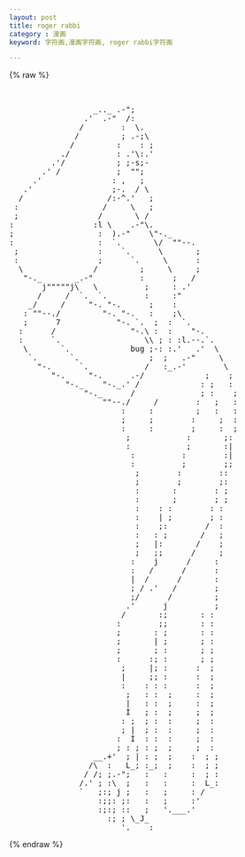 ```yaml
---
layout: post
title: roger rabbi
category : 漫画
keyword: 字符画,漫画字符画, roger rabbi字符画

---
```

{% raw %}
<pre>


                  _.._ .-";                      
                .'  .-"  /:                      
               /        :  \.                    
              /         ; .-;\                   
             /         :    : ;                  
           ./          : .'\:.'                  
         .'/           ; ;-s;-                   
       .' /            ;  "";                    
     .'               : ,   ;                    
   .'                 ;-.  / \                   
  /                  /:-^.'   ;                  
 :                  /     \   ;                  
 ;                 /       \ /                   
:                 :l \    .-"\.                  
;                  :  ).-"    \"-._              
:                  :  `.       \/  ""--.         
 ;                 :    `.      \       ;        
 :                 ;      `.     \      :        
  \               /         ;     \     ;        
   "-._       _.-"          :      ;   /         
       j"""""j\   \          ;     : .'          
      /     /  `.  `.        :     :"            
    _/     /     "-. "-.      ;    :             
   : ""--./         "-. "-.   :    ;\            
   ;      7            "-. `.  ;  :  `.          
  :      /                "-.\ :  :    "-.       
  :      `.                  \\ ; : :l.--.`.     
   \       `.             bug ;-: :.'   .'  \    
    `.       `.               ;  ;   .-"     \   
      "-.      `.            /   :_.-'        \  
         "-.     "-.      .-/             ;    ; 
            "-._    "-._.' /             : ;   : 
                "-._      /              ; :    ;
                    ""--./     /        :   ;   :
                        :     :         ;   :   :
                        ;     ;        :     ;  :
                        :     :        ;     :  ;
                         ;            :       ;: 
                         :            ;       :| 
                          :          :        :| 
                          :          ;        ;; 
                           ;        :        ::  
                           ;        ;        ;:  
                           :       :        : ;  
                           :       ;        ; ;  
                           :    : :        : :   
                           :    | ;        ; :   
                           :    ;:        /  :   
                           :   : ;       /   ;   
                           ;   |:       /    ;   
                           ;   ;;      /     ;   
                          :    j      /     :    
                          :   /      /      :    
                          |  /      /       :    
                          ; / .'   /        ;    
                          ;/      /         ;    
                         .'      j          ;    
                        /       :;       : :     
                       :        ;;       : :     
                       ;       : ;       : :     
                       ;       | ;       ; :     
                       ;       ; :       ; ;     
                       :      :; :       ; ;     
                        ;     |; :      :  ;     
                        |     ;; :      :  ;     
                        :    : : :      :  ;     
                         ;   : :  ;     :  ;     
                         |   : :  ;     :  ;     
                         I   ; :  ;     ;  ;     
                        : ;  ; :  :     ;  :     
                        ; |  ; :  :     ;  :     
                       :  I  : :  :     ;  :     
                       ; : ; : ;  ;     ;  :     
                  __.+'  ; | : ;  ;    :  ; ;    
                 /\  :   L_; :_;  ;    :  ; ;    
                / /; ;.-";   :   :     :  ; :    
               /.' ; :\  ;   :   :     :  L_:    
               `   ;:; j ;   :   ;     : /       
                   :;;: ;:   :   ;     :'        
                   :;:; ::   ;   '.___.'         
                     :; ; \_J_                   
                        '.____:                  </pre>
{% endraw %}
